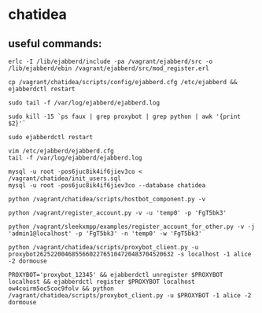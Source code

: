 chatidea
========

useful commands:
----------------

    erlc -I /lib/ejabberd/include -pa /vagrant/ejabberd/src -o /lib/ejabberd/ebin /vagrant/ejabberd/src/mod_register.erl
    
    cp /vagrant/chatidea/scripts/config/ejabberd.cfg /etc/ejabberd && ejabberdctl restart

    sudo tail -f /var/log/ejabberd/ejabberd.log

    sudo kill -15 `ps faux | grep proxybot | grep python | awk '{print $2}'`
    
    sudo ejabberdctl restart

    vim /etc/ejabberd/ejabberd.cfg 
    tail -f /var/log/ejabberd/ejabberd.log

    mysql -u root -pos6juc8ik4if6jiev3co < /vagrant/chatidea/init_users.sql
    mysql -u root -pos6juc8ik4if6jiev3co --database chatidea

    python /vagrant/chatidea/scripts/hostbot_component.py -v

    python /vagrant/register_account.py -v -u 'temp0' -p 'FgT5bk3' 

    python /vagrant/sleekxmpp/examples/register_account_for_other.py -v -j 'admin1@localhost' -p 'FgT5bk3' -n 'temp0' -w 'FgT5bk3'
    
    python /vagrant/chatidea/scripts/proxybot_client.py -u proxybot262522004685566022765104720483704520632 -s localhost -1 alice -2 dormouse

    PROXYBOT='proxybot_12345' && ejabberdctl unregister $PROXYBOT localhost && ejabberdctl register $PROXYBOT localhost ow4coirm5oc5coc9folv && python /vagrant/chatidea/scripts/proxybot_client.py -u $PROXYBOT -1 alice -2 dormouse
